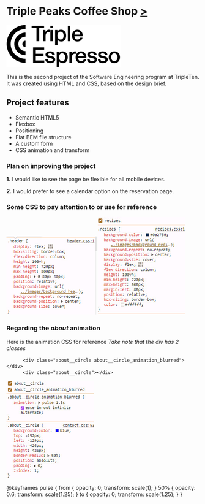 # Triple Peaks Coffee Shop [>](./index.html)

![logo](./images/demo/logo_coffeeshop_dark.svg)

This is the second project of the Software Engineering program at TripleTen. It was created using HTML and CSS, based on the design brief.

## Project features

- Semantic HTML5
- Flexbox
- Positioning
- Flat BEM file structure
- A custom form
- CSS animation and transform

### Plan on improving the project

**1.** I would like to see the page be flexible for all mobile devices.

**2.** I would prefer to see a calendar option on the reservation page.

### Some CSS to pay attention to or use for reference

![logo](./images/demo/headerMD.jpg)
![logo](./images/demo/recipesMD.jpg)

### Regarding the _about_ animation

Here is the animation CSS for reference _Take note that the div has 2 classes_

          <div class="about__circle about__circle_animation_blurred"></div>
          <div class="about__circle"></div>

![logo](./images/demo/animationMD.jpg)

@keyframes pulse {
from {
opacity: 0;
transform: scale(1);
}
50% {
opacity: 0.6;
transform: scale(1.25);
}
to {
opacity: 0;
transform: scale(1.25);
}
}

